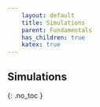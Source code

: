 ```yaml
---
    layout: default
    title: Simulations
    parent: Fundamentals
    has_children: true
    katex: true
---
```

## Simulations
{: .no_toc }




